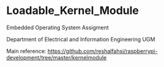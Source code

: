 # Loadable_Kernel_Module
Embedded Operating System Assigment

Department of Electrical and Information Engineering UGM

Main reference:
https://github.com/reshalfahsi/raspberrypi-development/tree/master/kernelmodule
